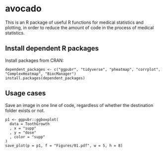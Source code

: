 # avocado    

This is an R package of useful R functions for medical statistics and plotting, 
in order to reduce the amount of code in the process of medical statistics.

## Install dependent R packages

Install packages from CRAN:    

```
dependent_packages <- c("ggpubr", "tidyverse", "pheatmap", "corrplot", "ComplexHeatmap", "BiocManager")
install.packages(dependent_packages)

```

## Usage cases

Save an image in one line of code, regardless of whether the destination folder exists or not.

```
p1 <- ggpubr::ggboxplot(
  data = ToothGrowth
  , x = "supp"
  , y = "dose"
  , color = "supp"
)
save_plot(p = p1, f = "Figures/01.pdf", w = 5, h = 8)
```

